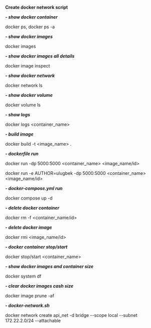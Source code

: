 **Create docker network script**

**_- show docker container_**

docker ps, docker ps -a

**_- show docker images_**

docker images

**_- show docker images all details_**

docker image inspect

**_- show docker network_**

docker network ls

**_- show docker volume_**

docker volume ls

**_- show logs_**

docker logs <container_name>

**_- build image_**

docker build -t <image_name> .

**_- dockerfile run_**

docker run -dp 5000:5000 <container_name> <image_name/id>

docker run -e AUTHOR=ulugbek -dp 5000:5000 <container_name> <image_name/id>

**_- docker-compose.yml run_**

docker compose up -d

**_- delete docker container_**

docker rm -f <container_name/id>

**_- delete docker image_**

docker rmi <image_name/id>

**_- docker container stop/start_**

docker stop/start <container_name>

**_- show docker images and container size_**

 docker system df

 **_- clear docker images cash size_**

 docker image prune -af


  
**_- docker-network.sh_**

docker network create api_net -d bridge --scope local --subnet 172.22.2.0/24 --attachable

